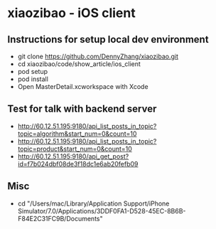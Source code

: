 xiaozibao - iOS client
=========

## Instructions for setup local dev environment
- git clone https://github.com/DennyZhang/xiaozibao.git
- cd xiaozibao/code/show_article/ios_client
- pod setup
- pod install
- Open MasterDetail.xcworkspace with Xcode

## Test for talk with backend server
- http://60.12.51.195:9180/api_list_posts_in_topic?topic=algorithm&start_num=0&count=10
- http://60.12.51.195:9180/api_list_posts_in_topic?topic=product&start_num=0&count=10
- http://60.12.51.195:9180/api_get_post?id=f7b024dbf08de3f18dc1e6ab20fefb09

## Misc
- cd "/Users/mac/Library/Application Support/iPhone Simulator/7.0/Applications/3DDF0FA1-D528-45EC-8B6B-F84E2C31FC9B/Documents"
